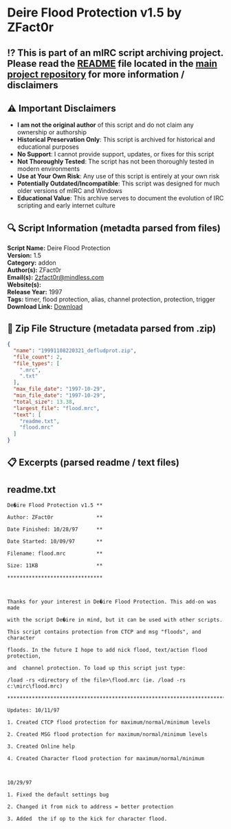 # Deire Flood Protection v1.5 by ZFact0r

## ⁉️ This is part of an mIRC script archiving project. Please read the [README](https://github.com/sorzkode/mirc_scripts_archive/blob/main/README.md) file located in the [main project repository](https://github.com/sorzkode/mirc_scripts_archive) for more information / disclaimers  

## ⚠️ Important Disclaimers

- **I am not the original author** of this script and do not claim any ownership or authorship
- **Historical Preservation Only**: This script is archived for historical and educational purposes
- **No Support**: I cannot provide support, updates, or fixes for this script
- **Not Thoroughly Tested**: The script has not been thoroughly tested in modern environments
- **Use at Your Own Risk**: Any use of this script is entirely at your own risk
- **Potentially Outdated/Incompatible**: This script was designed for much older versions of mIRC and Windows
- **Educational Value**: This archive serves to document the evolution of IRC scripting and early internet culture

## 🔍 Script Information (metadta parsed from files)

**Script Name:** Deire Flood Protection  
**Version:** 1.5  
**Category:** addon  
**Author(s):** ZFact0r  
**Email(s):** <2zfact0r@mindless.com>  
**Website(s):**   
**Release Year:** 1997  
**Tags:** timer, flood protection, alias, channel protection, protection, trigger  
**Download Link:** [Download](https://github.com/sorzkode/mirc_scripts_archive/raw/main/hawkee.com/19991108220321_defludprot/19991108220321_defludprot.zip)  

## 📂 Zip File Structure (metadata parsed from .zip)

```json
{
  "name": "19991108220321_defludprot.zip",
  "file_count": 2,
  "file_types": [
    ".mrc",
    ".txt"
  ],
  "max_file_date": "1997-10-29",
  "min_file_date": "1997-10-29",
  "total_size": 13.38,
  "largest_file": "flood.mrc",
  "text": [
    "readme.txt",
    "flood.mrc"
  ]
}
```

## 📋 Excerpts (parsed readme / text files)

## readme.txt

```text
De�ire Flood Protection v1.5 **
Author: ZFact0r              **
Date Finished: 10/28/97      **
Date Started: 10/09/97       **
Filename: flood.mrc          **
Size: 11KB                   **
*******************************

Thanks for your interest in De�ire Flood Protection. This add-on was made 
with the script De�ire in mind, but it can be used with other scripts.
This script contains protection from CTCP and msg "floods", and character 
floods. In the future I hope to add nick flood, text/action flood protection,
and  channel protection. To load up this script just type:
/load -rs <directory of the file>\flood.mrc (ie. /load -rs c:\mirc\flood.mrc)
*****************************************************************************
Updates: 10/11/97
1. Created CTCP flood protection for maximum/normal/minimum levels
2. Created MSG flood protection for maximum/normal/minimum levels
3. Created Online help
4. Created Character flood protection for maximum/normal/minimum

10/29/97
1. Fixed the default settings bug
2. Changed it from nick to address = better protection
3. Added  the if op to the kick for character flood.

```
